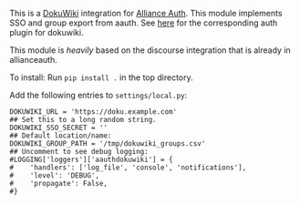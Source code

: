 This is a [DokuWiki](https://www.dokuwiki.org/) integration for
[Alliance Auth](https://github.com/allianceauth/allianceauth). This module
implements SSO and group export from aauth. See
[here](https://github.com/pcd1193182/dokuwiki-discourse-sso) for the
corresponding auth plugin for dokuwiki.

This module is *heavily* based on the discourse integration that is already in
allianceauth.

To install:
  Run `pip install .` in the top directory.

Add the following entries to `settings/local.py`:
```
DOKUWIKI_URL = 'https://doku.example.com'
## Set this to a long random string.
DOKUWIKI_SSO_SECRET = ''
## Default location/name:
DOKUWIKI_GROUP_PATH = '/tmp/dokuwiki_groups.csv'
## Uncomment to see debug logging:
#LOGGING['loggers']['aauthdokuwiki'] = {
#    'handlers': ['log_file', 'console', 'notifications'],
#    'level': 'DEBUG',
#    'propagate': False,
#}
```
